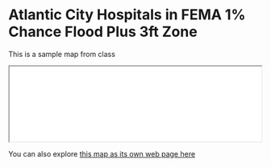 # Atlantic City Hospitals in FEMA 1% Chance Flood Plus 3ft Zone

This is a sample map from class

<iframe src='Atlantic_City_Hospitals_FEMA.html' width = '500' ></iframe>

You can also explore [this map as its own web page here](Atlantic_City_Hospitals_FEMA.html)
